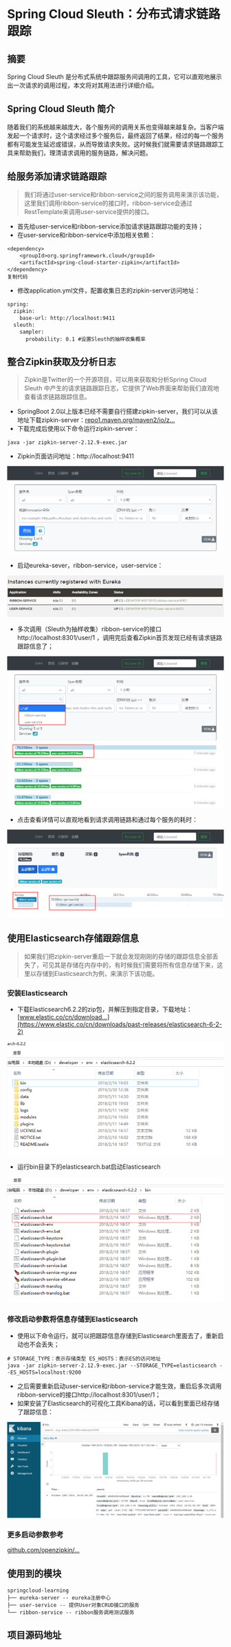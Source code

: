 # Spring Cloud Sleuth：分布式请求链路跟踪

## 摘要

Spring Cloud Sleuth 是分布式系统中跟踪服务间调用的工具，它可以直观地展示出一次请求的调用过程，本文将对其用法进行详细介绍。

## Spring Cloud Sleuth 简介

随着我们的系统越来越庞大，各个服务间的调用关系也变得越来越复杂。当客户端发起一个请求时，这个请求经过多个服务后，最终返回了结果，经过的每一个服务都有可能发生延迟或错误，从而导致请求失败。这时候我们就需要请求链路跟踪工具来帮助我们，理清请求调用的服务链路，解决问题。

## 给服务添加请求链路跟踪

> 我们将通过user-service和ribbon-service之间的服务调用来演示该功能，这里我们调用ribbon-service的接口时，ribbon-service会通过RestTemplate来调用user-service提供的接口。

- 首先给user-service和ribbon-service添加请求链路跟踪功能的支持；
- 在user-service和ribbon-service中添加相关依赖：

```
<dependency>
    <groupId>org.springframework.cloud</groupId>
    <artifactId>spring-cloud-starter-zipkin</artifactId>
</dependency>
复制代码
```

- 修改application.yml文件，配置收集日志的zipkin-server访问地址：

```
spring:
  zipkin:
    base-url: http://localhost:9411
  sleuth:
    sampler:
      probability: 0.1 #设置Sleuth的抽样收集概率
```

## 整合Zipkin获取及分析日志

> Zipkin是Twitter的一个开源项目，可以用来获取和分析Spring Cloud Sleuth 中产生的请求链路跟踪日志，它提供了Web界面来帮助我们直观地查看请求链路跟踪信息。

- SpringBoot 2.0以上版本已经不需要自行搭建zipkin-server，我们可以从该地址下载zipkin-server：[repo1.maven.org/maven2/io/z…](https://repo1.maven.org/maven2/io/zipkin/java/zipkin-server/2.12.9/zipkin-server-2.12.9-exec.jar)
- 下载完成后使用以下命令运行zipkin-server：

```
java -jar zipkin-server-2.12.9-exec.jar
```

- Zipkin页面访问地址：http://localhost:9411



![img](../../static/img/16dee8a4c7399569.png)



- 启动eureka-sever，ribbon-service，user-service：



![img](../../static/img/16dee8a4c79a54c2.png)



- 多次调用（Sleuth为抽样收集）ribbon-service的接口http://localhost:8301/user/1 ，调用完后查看Zipkin首页发现已经有请求链路跟踪信息了；



![img](../../static/img/16dee8a4c9baced5.png)



- 点击查看详情可以直观地看到请求调用链路和通过每个服务的耗时：



![img](../../static/img/16dee8a4c7e1fee9.png)



## 使用Elasticsearch存储跟踪信息

> 如果我们把zipkin-server重启一下就会发现刚刚的存储的跟踪信息全部丢失了，可见其是存储在内存中的，有时候我们需要将所有信息存储下来，这里以存储到Elasticsearch为例，来演示下该功能。

### 安装Elasticsearch

- 下载Elasticsearch6.2.2的zip包，并解压到指定目录，下载地址：[www.elastic.co/cn/download…](https://www.elastic.co/cn/downloads/past-releases/elasticsearch-6-2-2)



![img](../../static/img/16dee8a4cd52f07a.png)



- 运行bin目录下的elasticsearch.bat启动Elasticsearch



![img](../../static/img/16dee8a4cddd6eca.png)



### 修改启动参数将信息存储到Elasticsearch

- 使用以下命令运行，就可以把跟踪信息存储到Elasticsearch里面去了，重新启动也不会丢失；

```
# STORAGE_TYPE：表示存储类型 ES_HOSTS：表示ES的访问地址
java -jar zipkin-server-2.12.9-exec.jar --STORAGE_TYPE=elasticsearch --ES_HOSTS=localhost:9200 
```

- 之后需要重新启动user-service和ribbon-service才能生效，重启后多次调用ribbon-service的接口http://localhost:8301/user/1；
- 如果安装了Elasticsearch的可视化工具Kibana的话，可以看到里面已经存储了跟踪信息：



![img](../../static/img/16dee8a4fe943d18.png)



### 更多启动参数参考

[github.com/openzipkin/…](https://github.com/openzipkin/zipkin/tree/master/zipkin-server#elasticsearch-storage)

## 使用到的模块

```
springcloud-learning
├── eureka-server -- eureka注册中心
├── user-service -- 提供User对象CRUD接口的服务
└── ribbon-service -- ribbon服务调用测试服务
```

## 项目源码地址


